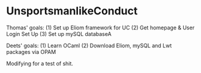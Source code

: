 # UnsportsmanlikeConduct

Thomas' goals:
(1) Set up Eliom framework for UC
(2) Get homepage & User Login Set Up
(3) Set up mySQL databaseA

Deets' goals:
(1) Learn OCaml
(2) Download Eliom, mySQL and Lwt packages via OPAM


Modifying for a test of shit.
